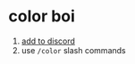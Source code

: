 # color boi

1. [add to discord](https://discord.com/oauth2/authorize?client_id=455810890185572352&permissions=268435456&scope=bot%20applications.commands)
2. use `/color` slash commands
